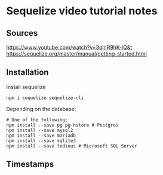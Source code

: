 # Sequelize video tutorial notes

## Sources

https://www.youtube.com/watch?v=3qlnR9hK-lQ&t
https://sequelize.org/master/manual/getting-started.html

## Installation

Install sequelize

```
npm i sequelize sequelize-cli
```

Depending on the database:

```
# One of the following:
npm install --save pg pg-hstore # Postgres
npm install --save mysql2
npm install --save mariadb
npm install --save sqlite3
npm install --save tedious # Microsoft SQL Server
```

## Timestamps
